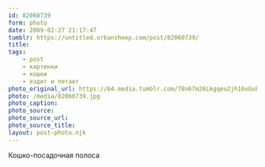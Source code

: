 ```yaml
---
id: 82060739
form: photo
date: 2009-02-27 21:17:47
tumblr: https://untitled.urbansheep.com/post/82060739/
title:
tags:
    - post
    - картинки
    - кошки
    - ездит и летает
photo_original_url: https://64.media.tumblr.com/78n67m26Lkgqeu2jh16vGukCo1_500.jpg
photo: /media/82060739.jpg
photo_caption: 
photo_source:
photo_source_url:
photo_source_title:
layout: post-photo.njk
---
```


<p>Кошко-посадочная полоса</p>
